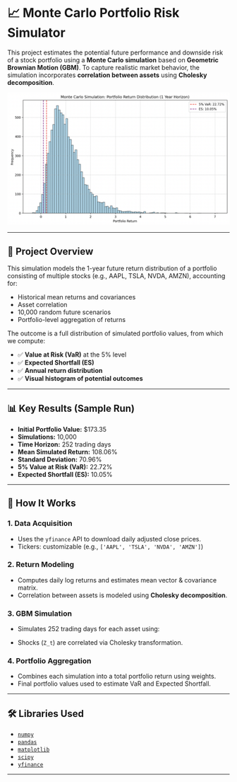 # 📈 Monte Carlo Portfolio Risk Simulator

This project estimates the potential future performance and downside risk of a stock portfolio using a **Monte Carlo simulation** based on **Geometric Brownian Motion (GBM)**. To capture realistic market behavior, the simulation incorporates **correlation between assets** using **Cholesky decomposition**.

 ![Alt text](image.png)

---

## 🚀 Project Overview

This simulation models the 1-year future return distribution of a portfolio consisting of multiple stocks (e.g., AAPL, TSLA, NVDA, AMZN), accounting for:

- Historical mean returns and covariances
- Asset correlation
- 10,000 random future scenarios
- Portfolio-level aggregation of returns

The outcome is a full distribution of simulated portfolio values, from which we compute:
- ✅ **Value at Risk (VaR)** at the 5% level
- ✅ **Expected Shortfall (ES)**
- ✅ **Annual return distribution**
- ✅ **Visual histogram of potential outcomes**

---

## 📊 Key Results (Sample Run)

- **Initial Portfolio Value:** \$173.35  
- **Simulations:** 10,000  
- **Time Horizon:** 252 trading days  
- **Mean Simulated Return:** 108.06%  
- **Standard Deviation:** 70.96%  
- **5% Value at Risk (VaR):** 22.72%  
- **Expected Shortfall (ES):** 10.05%

---

## 🧪 How It Works

### 1. **Data Acquisition**
- Uses the `yfinance` API to download daily adjusted close prices.
- Tickers: customizable (e.g., `['AAPL', 'TSLA', 'NVDA', 'AMZN']`)

### 2. **Return Modeling**
- Computes daily log returns and estimates mean vector & covariance matrix.
- Correlation between assets is modeled using **Cholesky decomposition**.

### 3. **GBM Simulation**
- Simulates 252 trading days for each asset using:
  

- Shocks (`Z_t`) are correlated via Cholesky transformation.

### 4. **Portfolio Aggregation**
- Combines each simulation into a total portfolio return using weights.
- Final portfolio values used to estimate VaR and Expected Shortfall.

---

## 🛠 Libraries Used

- [`numpy`](https://numpy.org/)
- [`pandas`](https://pandas.pydata.org/)
- [`matplotlib`](https://matplotlib.org/)
- [`scipy`](https://scipy.org/)
- [`yfinance`](https://github.com/ranaroussi/yfinance)

---
